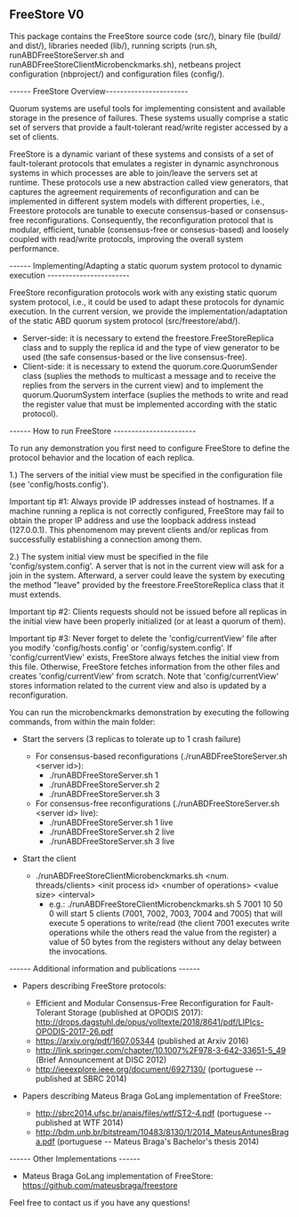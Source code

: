 FreeStore V0
----------

This package contains the FreeStore source code (src/), binary file (build/ and dist/), libraries needed (lib/), running scripts (run.sh, runABDFreeStoreServer.sh and runABDFreeStoreClientMicrobenckmarks.sh), netbeans project configuration (nbproject/) and configuration files (config/).


------ FreeStore Overview-----------------------

Quorum systems are useful tools for implementing consistent and available storage in the presence of failures. These systems usually comprise a static set of servers that provide a fault-tolerant read/write register accessed by a set of clients. 

FreeStore is a dynamic variant of these systems and consists of a set of fault-tolerant protocols that emulates a register in dynamic asynchronous systems in which processes are able to join/leave the servers set at runtime. These protocols use a new abstraction called view generators, that captures the agreement requirements of reconfiguration and can be implemented in different system models with different properties, i.e., Freestore protocols are tunable to execute consensus-based or consensus-free reconfigurations. Consequently, the reconfiguration protocol that is modular, efficient, tunable (consensus-free or consesus-based) and loosely coupled with read/write protocols, improving the overall system performance.


------ Implementing/Adapting a static quorum system protocol to dynamic execution -----------------------

FreeStore reconfiguration protocols work with any existing static quorum system protocol, i.e., it could be used to adapt these protocols for dynamic execution. In the current version, we provide the implementation/adaptation of the static ABD quorum system protocol (src/freestore/abd/).

  - Server-side: it is necessary to extend the freestore.FreeStoreReplica class and to supply the replica id and the type of view generator to be used (the safe consensus-based or the live consensus-free).
  - Client-side: it is necessary to extend the quorum.core.QuorumSender class (suplies the methods to multicast a message and to receive the replies from the servers in the current view) and to implement the  quorum.QuorumSystem interface (suplies the methods to write and read the register value that must be implemented according with the static protocol).

------ How to run FreeStore -----------------------


To run any demonstration you first need to configure FreeStore to define the protocol behavior and the location of each replica.

1.) The servers of the initial view must be specified in the configuration file (see 'config/hosts.config').

Important tip #1: Always provide IP addresses instead of hostnames. If a machine running a replica is not correctly configured, FreeStore may fail to obtain the proper IP address and use the loopback address instead (127.0.0.1). This phenomenom may prevent clients and/or replicas from successfully establishing a connection among them.

2.) The system initial view must be specified in the file 'config/system.config'. A server that is not in the current view will ask for a join in the system. Afterward, a server could leave the system by executing the method "leave" provided by the freestore.FreeStoreReplica class that it must extends. 

Important tip #2: Clients requests should not be issued before all replicas in the initial view have been properly initialized (or at least a quorum of them). 

Important tip #3: Never forget to delete the 'config/currentView' file after you modify 'config/hosts.config' or 'config/system.config'. If 'config/currentView' exists, FreeStore always fetches the initial view from this file. Otherwise, FreeStore fetches information from the other files and creates 'config/currentView' from scratch. Note that 'config/currentView' stores information related to the current view and also is updated by a reconfiguration.


You can run the microbenckmarks demonstration by executing the following commands, from within the main folder:

- Start the servers (3 replicas to tolerate up to 1 crash failure)
  - For consensus-based reconfigurations (./runABDFreeStoreServer.sh \<server id>): 
    - ./runABDFreeStoreServer.sh 1 
    - ./runABDFreeStoreServer.sh 2
    - ./runABDFreeStoreServer.sh 3
   - For consensus-free reconfigurations (./runABDFreeStoreServer.sh \<server id> live):
      - ./runABDFreeStoreServer.sh 1 live
      - ./runABDFreeStoreServer.sh 2 live
      - ./runABDFreeStoreServer.sh 3 live
    
- Start the client
  - ./runABDFreeStoreClientMicrobenckmarks.sh \<num. threads/clients> \<init process id> \<number of operations> \<value size> \<interval>
      - e.g.: ./runABDFreeStoreClientMicrobenckmarks.sh 5 7001 10 50 0 will start 5 clients (7001, 7002, 7003, 7004 and 7005) that will execute 5 operations to write/read (the client 7001 executes write operations while the others read the value from the register) a value of 50 bytes from the registers without any delay between the invocations.




------ Additional information and publications ------

  - Papers describing FreeStore protocols: 
      - Efficient and Modular Consensus-Free Reconfiguration for Fault-Tolerant Storage (published at OPODIS 2017): http://drops.dagstuhl.de/opus/volltexte/2018/8641/pdf/LIPIcs-OPODIS-2017-26.pdf
      - https://arxiv.org/pdf/1607.05344 (published at Arxiv 2016)
      - http://link.springer.com/chapter/10.1007%2F978-3-642-33651-5_49 (Brief Announcement at DISC 2012)
      - http://ieeexplore.ieee.org/document/6927130/ (portuguese -- published at SBRC 2014)
   
  - Papers describing Mateus Braga GoLang implementation of FreeStore: 
      - http://sbrc2014.ufsc.br/anais/files/wtf/ST2-4.pdf (portuguese -- published at WTF 2014)
      - http://bdm.unb.br/bitstream/10483/8130/1/2014_MateusAntunesBraga.pdf (portuguese -- Mateus Braga's Bachelor's thesis 2014)


------ Other Implementations ------

  - Mateus Braga GoLang implementation of FreeStore: https://github.com/mateusbraga/freestore 

Feel free to contact us if you have any questions!
